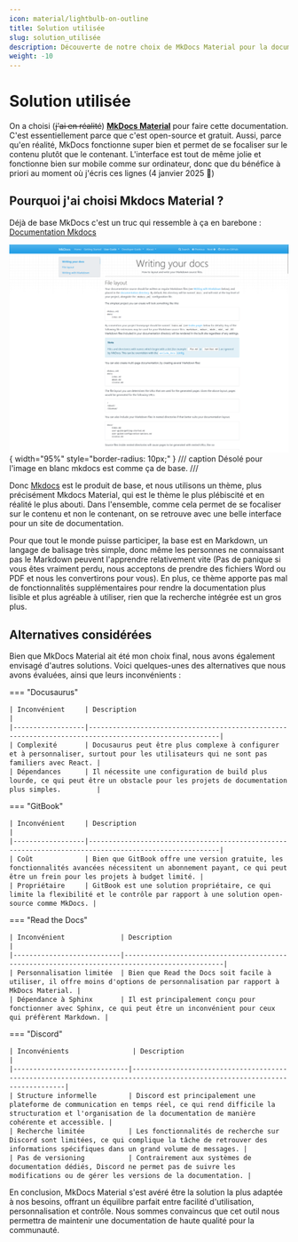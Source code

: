 ```yaml
---
icon: material/lightbulb-on-outline
title: Solution utilisée
slug: solution_utilisée
description: Découverte de notre choix de MkDocs Material pour la documentation et des alternatives évaluées.
weight: -10
---
```


# Solution utilisée

On a choisi (~~j'ai en réalité~~) [**MkDocs Material**](https://squidfunk.github.io/mkdocs-material/) pour faire cette documentation. C'est essentiellement parce que c'est open-source et gratuit. Aussi, parce qu'en réalité, MkDocs fonctionne super bien et permet de se focaliser sur le contenu plutôt que le contenant. L'interface est tout de même jolie et fonctionne bien sur mobile comme sur ordinateur, donc que du bénéfice à priori au moment où j'écris ces lignes (4 janvier 2025 🎇)

## Pourquoi j'ai choisi Mkdocs Material ?

Déjà de base MkDocs c'est un truc qui ressemble à ça en barebone : [Documentation Mkdocs](https://www.mkdocs.org/user-guide/writing-your-docs/)

![exemple_mkdcos_barebone.webp](img/exemple_mkdcos_barebone.webp){ width="95%" style="border-radius: 10px;" }
/// caption
Désolé pour l'image en blanc mkdocs est comme ça de base.
///

Donc [Mkdocs](https://github.com/mkdocs/mkdocs/tree/master) est le produit de base, et nous utilisons un thème, plus précisément Mkdocs Material, qui est le thème le plus plébiscité et en réalité le plus abouti. Dans l'ensemble, comme cela permet de se focaliser sur le contenu et non le contenant, on se retrouve avec une belle interface pour un site de documentation.

Pour que tout le monde puisse participer, la base est en Markdown, un langage de balisage très simple, donc même les personnes ne connaissant pas le Markdown peuvent l'apprendre relativement vite (Pas de panique si vous êtes vraiment perdu, nous acceptons de prendre des fichiers Word ou PDF et nous les convertirons pour vous). En plus, ce thème apporte pas mal de fonctionnalités supplémentaires pour rendre la documentation plus lisible et plus agréable à utiliser, rien que la recherche intégrée est un gros plus.

## Alternatives considérées

Bien que MkDocs Material ait été mon choix final, nous avons également envisagé d'autres solutions. Voici quelques-unes des alternatives que nous avons évaluées, ainsi que leurs inconvénients :

=== "Docusaurus"

    | Inconvénient     | Description                                                                                           |
    |------------------|-------------------------------------------------------------------------------------------------------|
    | Complexité       | Docusaurus peut être plus complexe à configurer et à personnaliser, surtout pour les utilisateurs qui ne sont pas familiers avec React. |
    | Dépendances      | Il nécessite une configuration de build plus lourde, ce qui peut être un obstacle pour les projets de documentation plus simples.         |

=== "GitBook"

    | Inconvénient     | Description                                                                                           |
    |------------------|-------------------------------------------------------------------------------------------------------|
    | Coût             | Bien que GitBook offre une version gratuite, les fonctionnalités avancées nécessitent un abonnement payant, ce qui peut être un frein pour les projets à budget limité. |
    | Propriétaire     | GitBook est une solution propriétaire, ce qui limite la flexibilité et le contrôle par rapport à une solution open-source comme MkDocs. |

=== "Read the Docs"

    | Inconvénient              | Description                                                                                   |
    |---------------------------|-----------------------------------------------------------------------------------------------|
    | Personnalisation limitée  | Bien que Read the Docs soit facile à utiliser, il offre moins d'options de personnalisation par rapport à MkDocs Material. |
    | Dépendance à Sphinx       | Il est principalement conçu pour fonctionner avec Sphinx, ce qui peut être un inconvénient pour ceux qui préfèrent Markdown. |

=== "Discord"

    | Inconvénients                | Description                                                                                                           |
    |-----------------------------|---------------------------------------------------------------------------------------------------------------------------|                                                                                                                       
    | Structure informelle        | Discord est principalement une plateforme de communication en temps réel, ce qui rend difficile la structuration et l'organisation de la documentation de manière cohérente et accessible. |
    | Recherche limitée           | Les fonctionnalités de recherche sur Discord sont limitées, ce qui complique la tâche de retrouver des informations spécifiques dans un grand volume de messages. |
    | Pas de versioning           | Contrairement aux systèmes de documentation dédiés, Discord ne permet pas de suivre les modifications ou de gérer les versions de la documentation. |

En conclusion, MkDocs Material s'est avéré être la solution la plus adaptée à nos besoins, offrant un équilibre parfait entre facilité d'utilisation, personnalisation et contrôle. Nous sommes convaincus que cet outil nous permettra de maintenir une documentation de haute qualité pour la communauté.

